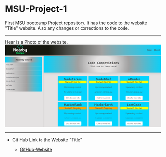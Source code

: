 # MSU-Project-1
First MSU bootcamp Project repository. It has the code to the website "Title" website. Also any changes or corrections to the code.
*** 
Hear is a Photo of the website.
![title of photo](./assets/images/Screenshot%202023-07-19%20201624.png)
***
* Git Hub Link to the Website "Title"

    * [GitHub-Website](link)
